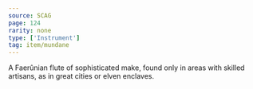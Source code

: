 ```yaml
---
source: SCAG
page: 124
rarity: none
type: ['Instrument']
tag: item/mundane
---
```


A Faerûnian flute of sophisticated make, found only in areas with skilled artisans, as in great cities or elven enclaves.

